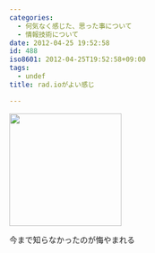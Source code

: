 ```yaml
---
categories:
  - 何気なく感じた、思った事について
  - 情報技術について
date: 2012-04-25 19:52:58
id: 488
iso8601: 2012-04-25T19:52:58+09:00
tags:
  - undef
title: rad.ioがよい感じ

---
```


<p>
<a href="http://www.nishimiyahara.net/images/2012-04-25%2019.46.02_1335351189790.jpg" rel="prettyPhoto[entry]" title="2012-04-25 19.46.02.jpg"><img src="http://www.nishimiyahara.net/images/2012-04-25%2019.46.02_1335351189790.jpg" width="200" /></a>
</p>
<p>
<p>今まで知らなかったのが悔やまれる</p>
</p>
    	